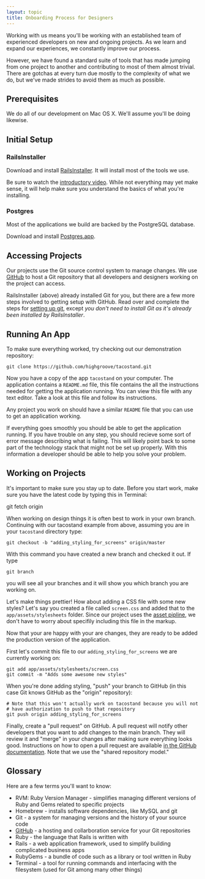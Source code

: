 ```yaml
---
layout: topic
title: Onboarding Process for Designers
---
```


Working with us means you'll be working with an established team of experienced
developers on new and ongoing projects. As we learn and expand our experiences,
we constantly improve our process.

However, we have found a standard suite of tools that has made jumping from one
project to another and contributing to most of them almost trivial. There are
gotchas at every turn due mostly to the complexity of what we do, but we've
made strides to avoid them as much as possible.

## Prerequisites

We do all of our development on Mac OS X. We'll assume you'll be doing
likewise.

## Initial Setup

### RailsInstaller

Download and install [RailsInstaller](http://www.railsinstaller.org/). It will
install most of the tools we use.

Be sure to watch the [introductory video](http://vimeo.com/43823464). While
not everything may yet make sense, it will help make sure you understand
the basics of what you're installing.

### Postgres

Most of the applications we build are backed by the PostgreSQL database.

Download and install [Postgres.app](http://postgresapp.com).

## Accessing Projects

Our projects use the Git source control system to manage changes. We use
[GitHub](http://github.com) to host a Git repository that all developers
and designers working on the project can access.

RailsInstaller (above) already installed Git for you, but there are a few more
steps involved to getting setup with GitHub. Read over and complete the steps
for [setting up git](https://help.github.com/articles/set-up-git), except *you
don't need to install Git as it's already been installed by RailsInstaller*.

## Running An App

To make sure everything worked, try checking out our demonstration repository:

    git clone https://github.com/highgroove/tacostand.git

Now you have a copy of the app `tacostand` on your computer. The application
contains a `README.md` file, this file contains the all the instructions needed
for getting the application running. You can view this file with any text
editor. Take a look at this file and follow its instructions.

Any project you work on should have a similar `README` file that you can use to
get an application working.

If everything goes smoothly you should be able to get the application running.
If you have trouble on any step, you should recieve some sort of error message
describing what is failing. This will likely point back to some part of the
technology stack that might not be set up properly. With this information a
developer should be able to help you solve your problem.

## Working on Projects

It's important to make sure you stay up to date. Before you start work, make
sure you have the latest code by typing this in Terminal:

  git fetch origin

When working on design things it is often best to work in your own branch.
Continuing with our tacostand example from above, assuming you are in your
`tacostand` directory type:

    git checkout -b "adding_styling_for_screens" origin/master

With this command you have created a new branch and checked it out. If type

    git branch

you will see all your branches and it will show you which branch you are
working on.

Let's make things prettier! How about adding a CSS file with some new styles?
Let's say you created a file called `screen.css` and added that to the
`app/assets/stylesheets` folder. Since our project uses the [asset
pipline](http://guides.rubyonrails.org/asset_pipeline.html), we don't have to
worry about specifily including this file in the markup.

Now that your are happy with your are changes, they are ready to be added the
production version of the application.

First let's commit this file to our `adding_styling_for_screens` we are
currently working on:

    git add app/assets/stylesheets/screen.css
    git commit -m "Adds some awesome new styles"

When you're done adding styling, "push" your branch to GitHub (in this case
Git knows GitHub as the "origin" repository):

    # Note that this won't actually work on tacostand because you will not
    # have authorization to push to that repository
    git push origin adding_styling_for_screens

Finally, create a "pull request" on GitHub. A pull request will notify other
developers that you want to add changes to the main branch. They will review
it and "merge" in your changes after making sure everything looks good.
Instructions on how to open a pull request are available [in the GitHub
documentation](https://help.github.com/articles/using-pull-requests). Note that
we use the "shared repository model."

## Glossary

Here are a few terms you'll want to know:

* RVM: Ruby Version Manager - simplifies managing different versions of Ruby
  and Gems related to specific projects
* Homebrew - installs software dependencies, like MySQL and git
* Git - a system for managing versions and the history of your source code
* [GitHub](http://github.com) - a hosting and collarboration service for your
  Git repositories
* Ruby - the language that Rails is written with
* Rails - a web application framework, used to simplify building complicated
  business apps
* RubyGems - a bundle of code such as a library or tool written in Ruby
* Terminal - a tool for running commands and interfacing with the filesystem
  (used for Git among many other things)
